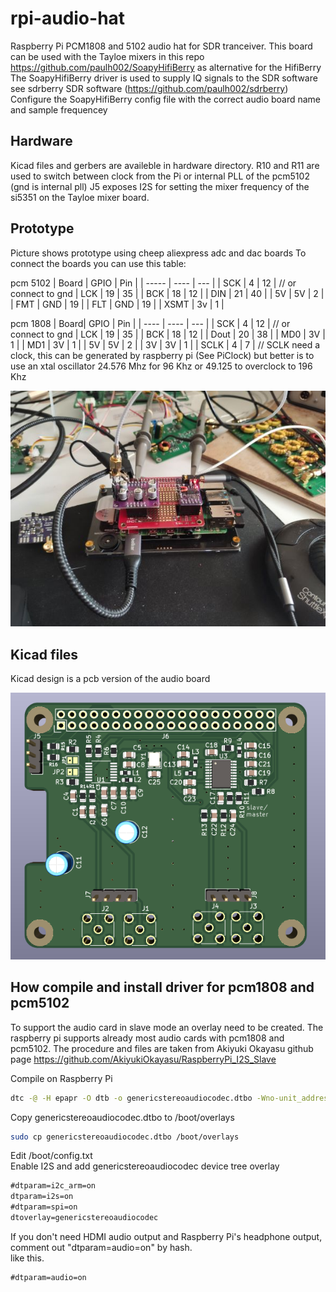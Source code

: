 # rpi-audio-hat
Raspberry Pi PCM1808 and 5102 audio hat for SDR tranceiver.
This board can be used with the Tayloe mixers in this repo https://github.com/paulh002/SoapyHifiBerry as alternative for the HifiBerry
The SoapyHifiBerry driver is used to supply IQ signals to the SDR software see sdrberry SDR software (https://github.com/paulh002/sdrberry)
Configure the SoapyHifiBerry config file with the correct audio board name and sample frequencey

## Hardware
Kicad files and gerbers are availeble in hardware directory.
R10 and R11 are used to switch between clock from the Pi or internal PLL of the pcm5102 (gnd is internal pll)
J5 exposes I2S for setting the mixer frequency of the si5351 on the Tayloe mixer board.

## Prototype
Picture shows prototype using cheep aliexpress adc and dac boards
To connect the boards you can use this table:

pcm 5102
| Board | GPIO | Pin |
| ----- | ---- | --- |
| SCK   |  4   |  12 | // or connect to gnd
| LCK   | 19   |  35 |
| BCK   | 18   |  12 |
| DIN   | 21   |  40 |
| 5V    | 5V   |   2 |
| FMT   | GND  |  19 |
| FLT   | GND  |  19 |
| XSMT  | 3v   |   1 |

pcm 1808
| Board| GPIO | Pin |
| ---- | ---- | --- |
| SCK  |  4   |  12 | // or connect to gnd
| LCK  | 19   |  35 |
| BCK  | 18   |  12 |
| Dout | 20   |  38 |
| MD0  | 3V   |   1 |
| MD1  | 3V   |   1 |
| 5V   | 5V   |   2 |
| 3V   | 3V   |   1 |
| SCLK |  4   |   7 |  // SCLK need a clock, this can be generated by raspberry pi (See PiClock) but better is to use an xtal oscillator 24.576 Mhz for 96 Khz or 49.125 to overclock to 196 Khz

![prototype](https://github.com/paulh002/rpi-audio-hat/blob/main/prototype.jpg)

## Kicad files
Kicad design is a pcb version of the audio board

![pcb](https://github.com/paulh002/rpi-audio-hat/blob/main/RPi_Hat.png)


## How compile and install driver for pcm1808 and pcm5102
To support the audio card in slave mode an overlay need to be created. The raspberry pi supports already most audio cards with pcm1808 and pcm5102.
The procedure and files are taken from Akiyuki Okayasu github page https://github.com/AkiyukiOkayasu/RaspberryPi_I2S_Slave

Compile on Raspberry Pi  
```bash
dtc -@ -H epapr -O dtb -o genericstereoaudiocodec.dtbo -Wno-unit_address_vs_reg genericstereoaudiocodec.dts
```

Copy genericstereoaudiocodec.dtbo to /boot/overlays  
```bash
sudo cp genericstereoaudiocodec.dtbo /boot/overlays
```

Edit /boot/config.txt  
Enable I2S and add genericstereoaudiocodec device tree overlay  
```/boot/config.txt    # Uncomment some or all of these to enable the optional hardware interface
#dtparam=i2c_arm=on
dtparam=i2s=on
#dtparam=spi=on
dtoverlay=genericstereoaudiocodec
```

If you don't need HDMI audio output and Raspberry Pi's headphone output, comment out "dtparam=audio=on" by hash.  
like this.  
```/boot/config.txt
#dtparam=audio=on
```

